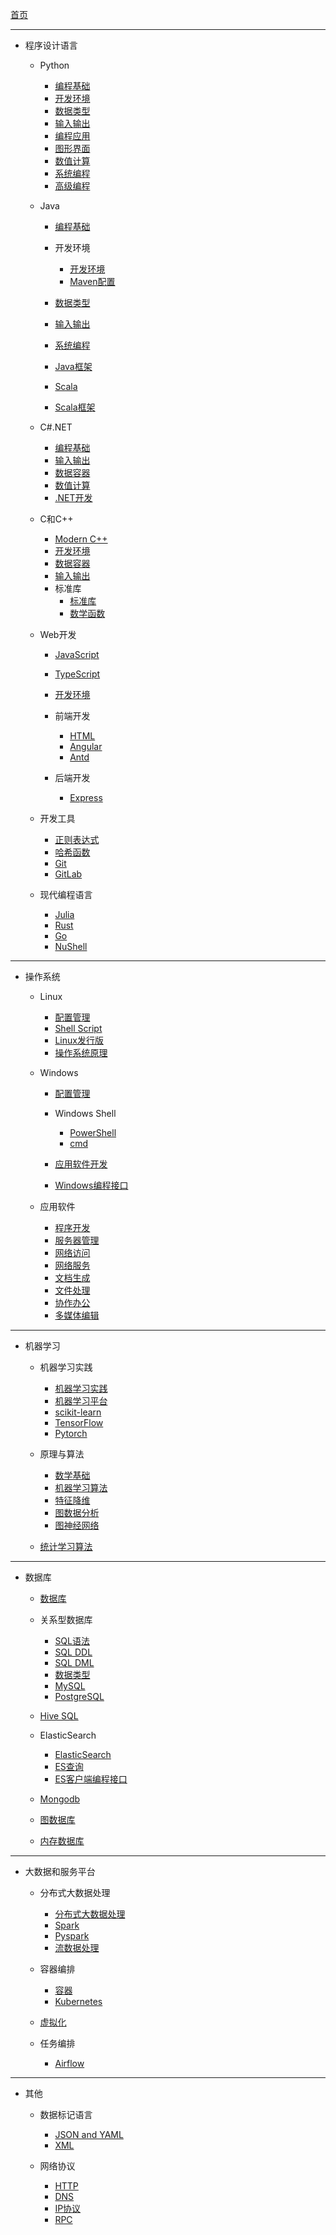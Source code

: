 [首页](/README.md)

---

- 程序设计语言
  - Python
    - [编程基础](/Python/Python编程基础.md)
    - [开发环境](/Python/Python开发环境.md)
    - [数据类型](/Python/Python数据类型.md)
    - [输入输出](/Python/Python输入输出.md)
    - [编程应用](/Python/Python编程应用.md)
    - [图形界面](/Python/Python图形界面.md)
    - [数值计算](/Python/Python数值计算.md)
    - [系统编程](/Python/Python系统编程.md)
    - [高级编程](/Python/Python高级编程.md)

  - Java
    - [编程基础](/Java/Java编程基础.md)
    - 开发环境
      - [开发环境](/Java/Java开发环境.md)
      - [Maven配置](/Java/Maven%20POM.md)

    - [数据类型](/Java/Java数据类型.md)
    - [输入输出](/Java/Java输入输出.md)
    - [系统编程](/Java/Java系统编程.md)
    - [Java框架](/Java/JavaFrameworks.md)
    - [Scala](/Java/Scala.md)
    - [Scala框架](/Java/ScalaFrameworks.md)

  - C#.NET
    - [编程基础](/CSharp.NET/CSharp编程基础.md)
    - [输入输出](/CSharp.NET/CSharp输入输出.md)
    - [数据容器](/CSharp.NET/CSharp数据容器.md)
    - [数值计算](/CSharp.NET/CSharp数值计算.md)
    - [.NET开发](/CSharp.NET/dotnet开发.md)

  - C和C++
    - [Modern C++](/CC++/Modern%20C++.md)
    - [开发环境](/CC++/C++开发环境.md)
    - [数据容器](/CC++/C++容器.md)
    - [输入输出](/CC++/输入输出.md)
    - 标准库
      - [标准库](/CC++/标准库函数.md)
      - [数学函数](/CC++/数学函数.md)

  - Web开发
    - [JavaScript](/JavaScript/JavaScript.md)
    - [TypeScript](/JavaScript/TypeScript.md)
    - [开发环境](/JavaScript/JavaScript开发环境.md)
    - 前端开发
      - [HTML](/数据交换语言/HTML.md)
      - [Angular](/JavaScript/Angular.md)
      - [Antd](/JavaScript/AntdPro.md)

    - 后端开发
      - [Express](/JavaScript/Express.md)

  - 开发工具
    - [正则表达式](/笔记/正则表达式.md)
    - [哈希函数](/笔记/哈希函数.md)
    - [Git](/开发环境/git.md)
    - [GitLab](/开发环境/gitlab-cicd.md)

  - 现代编程语言
    - [Julia](/NewLang/Julia/Julia%20Language.md)
    - [Rust](/NewLang/Rust/rust.md)
    - [Go](/NewLang/Go/go.md)
    - [NuShell](/NewLang/Nushell.md)

---

- 操作系统
  - Linux
    - [配置管理](/Linux/Linux配置和管理.md)
    - [Shell Script](/Linux/Linux-Shell.md)
    - [Linux发行版](/Linux/Linux发行版.md)
    - [操作系统原理](/Linux/操作系统原理.md)

  - Windows
    - [配置管理](/Windows/Windows配置管理.md)
    - Windows Shell
      - [PowerShell](/Windows/Windows%20Shell.md)
      - [cmd](/Windows/cmd.md)

    - [应用软件开发](/Windows/Windows%20Applications.md)
    - [Windows编程接口](/Windows/Windows%20API.md)

  - 应用软件
    - [程序开发](/应用软件/程序开发软件.md)
    - [服务器管理](/应用软件/服务器管理软件.md)
    - [网络访问](/应用软件/网络访问软件.md)
    - [网络服务](/应用软件/网络服务软件.md)
    - [文档生成](/应用软件/文档生成软件.md)
    - [文件处理](/应用软件/文件处理软件.md)
    - [协作办公](/应用软件/协作办公软件.md)
    - [多媒体编辑](/应用软件/多媒体编辑软件.md)

---

- 机器学习
  - 机器学习实践
    - [机器学习实践](/机器学习/机器学习实践.md)
    - [机器学习平台](/机器学习/机器学习平台.md)
    - [scikit-learn](/机器学习/ScikitLearn.md)
    - [TensorFlow](/机器学习/TensorFlow.md)
    - [Pytorch](/机器学习/Pytorch.md)

  - 原理与算法
    - [数学基础](/机器学习/机器学习的数学基础.md)
    - [机器学习算法](/机器学习/机器学习算法.md)
    - [特征降维](/机器学习/DimensionalityReduction.md)
    - [图数据分析](/机器学习/图数据分析.md)
    - [图神经网络](/机器学习/图神经网络.md)

  - [统计学习算法](/机器学习/统计学习算法.md)

---

- 数据库
  - [数据库](/数据库/数据库简介.md)
  - 关系型数据库
    - [SQL语法](/数据库/SQL语法.md)
    - [SQL DDL](/数据库/SQL%20DDL.md)
    - [SQL DML](/数据库/SQL%20DML.md)
    - [数据类型](/数据库/SQL数据类型.md)
    - [MySQL](/数据库/MySQL.md)
    - [PostgreSQL](/数据库/PostgreSQL.md)

  - [Hive SQL](/数据库/HiveSQL.md)
  - ElasticSearch
    - [ElasticSearch](/数据库/Elasticsearch.md)
    - [ES查询](/数据库/Elasticsearch查询.md)
    - [ES客户端编程接口](/数据库/ElasticsearchAPI.md)

  - [Mongodb](/数据库/Mongodb.md)
  - [图数据库](/数据库/GraphDatabase.md)
  - [内存数据库](/数据库/MemoryCache.md)

---

- 大数据和服务平台
  - 分布式大数据处理
    - [分布式大数据处理](/服务器/分布式大数据处理.md)
    - [Spark](/服务器/Spark.md)
    - [Pyspark](/服务器/Spark%20Python%20API.md)
    - [流数据处理](/服务器/流数据处理.md)

  - 容器编排
    - [容器](/服务器/容器编排.md)
    - [Kubernetes](/服务器/Kubernetes.md)

  - [虚拟化](/服务器/虚拟化.md)
  - 任务编排
    - [Airflow](/服务器/Airflow.md)

---

- 其他
  - 数据标记语言
    - [JSON and YAML](/数据交换语言/JSON%20and%20YAML.md)
    - [XML](/数据交换语言/XML.md)

  - 网络协议
    - [HTTP](/Protocols/http.md)
    - [DNS](/Protocols/DNS.md)
    - [IP协议](/Protocols/Internet%20Protocol.md)
    - [RPC](/Protocols/RPC.md)

